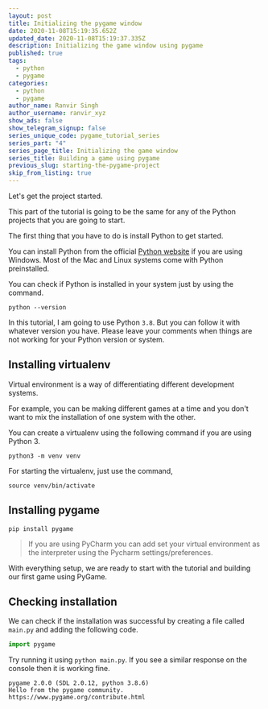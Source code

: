 ```yaml
---
layout: post
title: Initializing the pygame window
date: 2020-11-08T15:19:35.652Z
updated_date: 2020-11-08T15:19:37.335Z
description: Initializing the game window using pygame
published: true
tags:
  - python
  - pygame
categories:
  - python
  - pygame
author_name: Ranvir Singh
author_username: ranvir_xyz
show_ads: false
show_telegram_signup: false
series_unique_code: pygame_tutorial_series
series_part: "4"
series_page_title: Initializing the game window
series_title: Building a game using pygame
previous_slug: starting-the-pygame-project
skip_from_listing: true
---
```

Let's get the project started.

This part of the tutorial is going to be the same for any of the Python projects that you are going to start.

The first thing that you have to do is install Python to get started.

You can install Python from the official [Python website](https://www.python.org/) if you are using Windows. Most of the Mac and Linux systems come with Python preinstalled.

You can check if Python is installed in your system just by using the command.

```shell
python --version
```

In this tutorial, I am going to use Python `3.8`. But you can follow it with whatever version you have. Please leave your comments when things are not working for your Python version or system.

## Installing virtualenv

Virtual environment is a way of differentiating different development systems.

For example, you can be making different games at a time and you don't want to mix the installation of one system with the other.

You can create a virtualenv using the following command if you are using Python 3.

```shell
python3 -m venv venv
```

For starting the virtualenv, just use the command,

```shell
source venv/bin/activate
```

## Installing pygame

```shell
pip install pygame
```

> If you are using PyCharm you can add set your virtual environment as the interpreter using the Pycharm settings/preferences.

With everything setup, we are ready to start with the tutorial and building our first game using PyGame.

## Checking installation

We can check if the installation was successful by creating a file called `main.py` and adding the following code.

```python
import pygame
```

Try running it using `python main.py`. If you see a similar response on the console then it is working fine.

```shell
pygame 2.0.0 (SDL 2.0.12, python 3.8.6)
Hello from the pygame community. https://www.pygame.org/contribute.html
```
